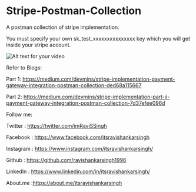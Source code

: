 # Stripe-Postman-Collection
A postman collection of stripe implementation.

You must specify your own sk_test_xxxxxxxxxxxxxxx key which you will get inside your stripe account.

![Alt text for your video](https://3.bp.blogspot.com/-x6CE1lMOaak/XHzJm9qfFjI/AAAAAAAAUEg/oviFGT7H1rQSb3yFvQtAbM-eWcQbszkzQCLcBGAs/s320/Screen%2BShot%2B2019-03-02%2Bat%2B11.53.04%2BPM.png)

Refer to Blogs:

Part 1: https://medium.com/devmins/stripe-implementation-payment-gateway-integration-postman-collection-ded68a115667

Part 2: https://medium.com/devmins/stripe-implementation-part-ii-payment-gateway-integration-postman-collection-7d37efee096d

Follow me:

Twitter : https://twitter.com/imRaviSSingh

Facebook : https://www.facebook.com/itsravishankarsingh

Instagram : https://www.instagram.com/itsravishankarsingh/

Github : https://github.com/ravishankarsingh1996

LinkedIn : https://www.linkedin.com/in/itsravishankarsingh/

About.me :https://about.me/itsravishankarsingh
